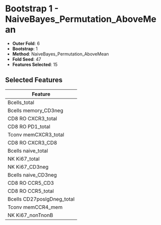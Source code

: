 # Bootstrap 1 - NaiveBayes_Permutation_AboveMean

- **Outer Fold**: 6
- **Bootstrap**: 1
- **Method**: NaiveBayes_Permutation_AboveMean
- **Fold Seed**: 47
- **Features Selected**: 15

## Selected Features

| Feature |
|---------|
| Bcells_total |
| Bcells memory_CD3neg |
| CD8 RO CXCR3_total |
| CD8 RO PD1_total |
| Tconv memCXCR3_total |
| CD8 RO CXCR3_CD8 |
| Bcells naive_total |
| NK Ki67_total |
| NK Ki67_CD3neg |
| Bcells naive_CD3neg |
| CD8 RO CCR5_CD3 |
| CD8 RO CCR5_total |
| Bcells CD27posIgDneg_total |
| Tconv memCCR4_mem |
| NK Ki67_nonTnonB |
